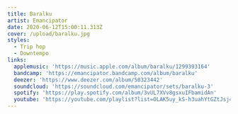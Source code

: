 ```yaml
---
title: Baralku
artist: Emancipator
date: 2020-06-12T15:00:11.313Z
cover: /upload/baralku.jpg
styles:
  - Trip hop
  - Downtempo
links:
  applemusic: 'https://music.apple.com/album/baralku/1299393164'
  bandcamp: 'https://emancipator.bandcamp.com/album/baralku'
  deezer: 'https://www.deezer.com/album/50323442'
  soundcloud: 'https://soundcloud.com/emancipator/sets/baralku-3'
  spotify: 'https://play.spotify.com/album/3vUL7XVv8gsxuIFbamidAn'
  youtube: 'https://youtube.com/playlist?list=OLAK5uy_kS-h3uahYtGZtJsj4m2iDwecWvweLuunk'
---
```

